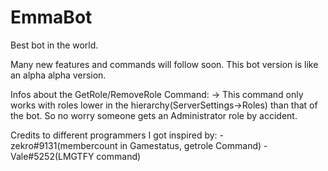 # EmmaBot
Best bot in the world.

Many new features and commands will follow soon. This bot version is like an alpha alpha version.


Infos about the GetRole/RemoveRole Command:
-> This command only works with roles lower in the hierarchy(ServerSettings->Roles) than that of the bot. So no worry someone gets an Administrator role by accident.


Credits to different programmers I got inspired by:
-zekro#9131(membercount in Gamestatus, getrole Command)
-Vale#5252(LMGTFY command)

